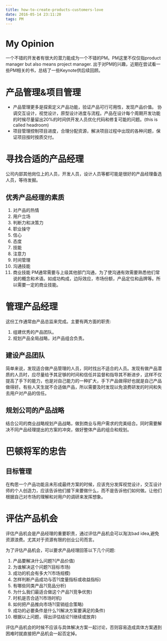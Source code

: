 ```yaml
---
title: how-to-create-products-customers-love
date: 2016-05-14 23:11:20
tags: PM
---
```


# My Opinion
一个不错的开发者有很大的潜力能成为一个不错的PM。PM这里不仅仅指product manager but also means project manager. 出于对PM的兴趣，近期在尝试看一些PM相关的书，总结了一些Keynote供后续回顾。

# 产品管理&项目管理

* 产品管理更多是探索定义产品功能，验证产品可行可用性，发现产品价值。 协调交互设计，视觉设计，原型设计进度与流程。产品在设计每个周期开发功能的时候尽量留出20%的时间供开发人员优化代码和修复可能的问题。(this is called headroom)
* 项目管理控制项目进度，合理分配资源，解决项目过程中出现的各种问题，保证项目按时按质交付。

# 寻找合适的产品经理
公司内部其他岗位上的人员，开发人员，设计人员等都可能是很好的产品经理备选人员，等待发掘。
## 优秀产品经理的素质
1. 对产品的热情
1. 用户立场
1. 判断力和决策力
1. 职业操守
1. 信心
1. 态度
1. 技能
1. 注意力
1. 时间管理
1. 沟通技能
1. 商业技能
PM通常需要与上级其他部门沟通，为了使沟通有效需要熟悉他们常说的概念和术语。如成功构成，边际效应，市场份额，产品定位和品牌等。所以需要一定的商业技能。

# 管理产品经理
这份工作通常由产品总监来完成。主要有两方面的职责:
1. 组建优秀的产品团队。
1. 规划产品全局战略，对产品组合负责。

## 建设产品团队

简单来说，发现适合做产品管理的人员，同时找出不适合的人员。发现有做产品潜质的人员时，应尽量给予其足够的时间和信任并监督和指导其不断进步，这样不仅提高了手下的能力，也是对自己能力的一种扩大，手下产品做得好也就是自己产品做得好。有些人天生就不合适做产品，所以需要及时发现以免浪费研发的时间和失去用户对产品的信任。

## 规划公司的产品战略

结合公司的商业战略规划产品战略，做到商业与用户需求的完美结合。同时需要解决不同产品经理提出的方案的冲突，做好整体产品的组合和规划。

# 巴顿将军的忠告
## 目标管理
在构思一个产品功能且未形成最终方案的时候，应该充分发挥视觉设计，交互设计师的个人创造力，应该告诉他们接下来要做什么，而不是告诉他们如何做。让他们根据自己对市场的理解和对用户的调研来发挥想象。

# 评估产品机会
评估产品机会是产品经理的重要职责，通过评估产品机会可以淘汰bad idea,避免资源浪费。尤其对于资源有限的创业公司而言。

为了评估产品机会，可以要求产品经理回答以下几个问题:
1. 产品要解决什么问题?(产品价值)
1. 为谁解决这个问题?(目标市场)
1. 成功的机会有多大?(市场规模)
1. 怎样判断产品成功与否?(度量指标或收益指标)
1. 有哪些同类产品?(竞品分析)
1. 为什么我们最适合做这个产品?(竞争优势)
1. 时机是否合适?(市场时机)
1. 如何把产品推向市场?(营销组合策略)
1. 成功的必要条件是什么?(解决方案要满足的条件) 
1. 根据以上问题，得出评估结论?(继续或放弃)

评估产品机会的时候不应该与具体解决方案一起讨论，否则容易造成具体方案遇到困难时就直接把产品机会一起否定掉。


